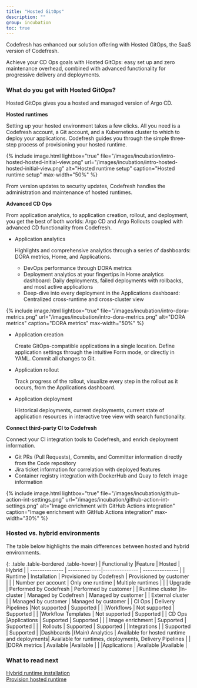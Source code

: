 ```yaml
---
title: "Hosted GitOps"
description: ""
group: incubation
toc: true
---
```



Codefresh has enhanced our solution offering with Hosted GitOps, the SaaS version of Codefresh.  

Achieve your CD Ops goals with Hosted GitOps: easy set up and zero maintenance overhead, combined with advanced functionality for progressive delivery and deployments.

### What do you get with Hosted GitOps?

Hosted GitOps gives you a hosted and managed version of Argo CD. 

**Hosted runtimes**  

Setting up your hosted environment takes a few clicks. All you need is a Codefresh account, a Git account, and a Kubernetes cluster to which to deploy your applications.
Codefresh guides you through the simple three-step process of provisioning your hosted runtime.  

{% include 
	image.html 
	lightbox="true" 
	file="/images/incubation/intro-hosted-hosted-initial-view.png" 
	url="/images/incubation/intro-hosted-hosted-initial-view.png" 
	alt="Hosted runtime setup" 
	caption="Hosted runtime setup"
    max-width="50%" 
%}   

From version updates to security updates, Codefresh handles the administration and maintenance of hosted runtimes. 

**Advanced CD Ops**  

From application analytics, to application creation, rollout, and deployment, you get the best of both worlds: Argo CD and Argo Rollouts coupled with advanced CD functionality from Codefresh.

* Application analytics  

  Highlights and comprehensive analytics through a series of dashboards: DORA metrics, Home, and Applications.
  * DevOps performance through DORA metrics
  * Deployment analytics at your fingertips in Home analytics dashboard: Daily deployments, failed deployments with rollbacks, and most active applications
  * Deep-dive into every deployment in the Applications dashboard: Centralized cross-runtime and cross-cluster view

{% include 
	image.html 
	lightbox="true" 
	file="/images/incubation/intro-dora-metrics.png" 
	url="/images/incubation/intro-dora-metrics.png" 
	alt="DORA metrics" 
	caption="DORA metrics"
    max-width="50%" 
%}


* Application creation  

  Create GitOps-compatible applications in a single location. Define application settings through the intuitive Form mode, or directly in YAML. Commit all changes to Git.

* Application rollout  

  Track progress of the rollout, visualize every step in the rollout as it occurs, from the Applications dashboard. 

* Application deployment  

  Historical deployments, current deployments, current state of application resources in interactive tree view with search functionality.  

**Connect third-party CI to Codefresh**  

Connect your CI integration tools to Codefresh, and enrich deployment information.

* Git PRs (Pull Requests), Commits, and Committer information directly from the Code repository
* Jira ticket information for correlation with deployed features  
* Container registry integration with DockerHub and Quay to fetch image information 

{% include 
	image.html 
	lightbox="true" 
	file="/images/incubation/github-action-int-settings.png" 
	url="/images/incubation/github-action-int-settings.png" 
	alt="Image enrichment with GitHub Actions integration" 
	caption="Image enrichment with GitHub Actions integration"
    max-width="30%" 
%}

### Hosted vs. hybrid environments
The table below highlights the main differences between hosted and hybrid environments.

{: .table .table-bordered .table-hover}
| Functionality           |Feature        |  Hosted                | Hybrid | 
| --------------          | --------------|--------------- | --------------- |
| Runtime                 | Installation       | Provisioned by Codefresh   | Provisioned by customer       | 
|                         | Number per account | Only one runtime           | Multiple runtimes            | 
|                         | Upgrade            | Performed by Codefresh     | Performed by customer | 
| Runtime cluster         |In-cluster          | Managed by Codefresh       | Managed by customer       | 
| External cluster        |                    | Managed by customer        | Managed by customer         |
| CI Ops                  | Delivery Pipelines |Not supported               | Supported  | 
|                         |Workflows           | Not supported              | Supported  | 
|                         |Workflow Templates  | Not supported              | Supported  | 
| CD  Ops                 |Applications        | Supported                  | Supported | 
|                         | Image enrichment   | Supported                  | Supported  | 
|                         | Rollouts           | Supported                  |  Supported  | 
|Integrations             |                    | Supported                  | Supported  | 
|Dashboards               |(Main) Analytics    | Available for hosted runtime and deployments| Available for runtimes, deployments, Delivery Pipelines | 
|                         |DORA metrics         | Available                 |Available        | 
|                         |Applications         | Available                 |Available        | 

### What to read next
[Hybrid runtime installation]({{site.baseurl}}/docs/runtime/installation/)  
[Provision hosted runtime]({{site.baseurl}}/docs/incubation/hosted-runtime/)